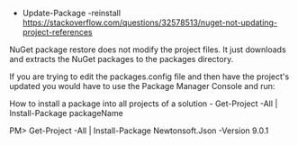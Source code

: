 * Update-Package -reinstall
https://stackoverflow.com/questions/32578513/nuget-not-updating-project-references

NuGet package restore does not modify the project files. It just downloads and extracts the NuGet packages to the packages directory.

If you are trying to edit the packages.config file and then have the project's updated you would have to use the Package Manager Console and run:

How to install a package into all projects of a solution - Get-Project -All | Install-Package packageName


PM> Get-Project -All | Install-Package Newtonsoft.Json -Version 9.0.1

